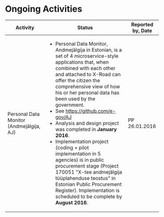 # Ongoing Activities

Activity  | Status | Reported by, Date
----------|--------|-----------------
Personal Data Monitor (Andmejälgija, AJ)  | <ul><li>Personal Data Monitor, Andmejälgija in Estonian, is a set of 4 microservice-style applications that, when combined with each other and attached to X-Road can offer the citizen the comprehensive view of how his or her personal data has been used by the government. </li><li> See https://github.com/e-gov/AJ </li><li> Analysis and design project was completed in **January 2016**. </li><li> Implementation project (coding + pilot implementation in 5 agencies) is in public procurement stage (Project 170051 "X-tee andmejälgija tüüplahenduse teostus" in Estonian Public Procurement Register). Implementation is scheduled to be complete by **August 2016**. | PP 26.01.2016


